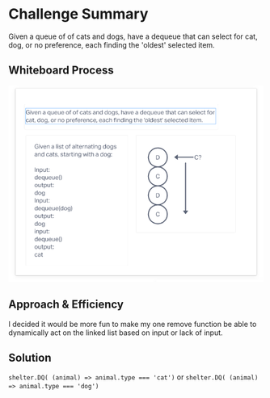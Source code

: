 # Challenge Summary
<!-- Description of the challenge -->
Given a queue of of cats and dogs, have a dequeue that can select for cat, dog, or no preference, each finding the 'oldest' selected item.

## Whiteboard Process
<!-- Embedded whiteboard image -->
![cc12](/codechallenge12.png)

## Approach & Efficiency
<!-- What approach did you take? Why? What is the Big O space/time for this approach? -->
I decided it would be more fun to make my one remove function be able to dynamically act on the linked list based on input or lack of input.

## Solution
<!-- Show how to run your code, and examples of it in action -->
`shelter.DQ( (animal) => animal.type === 'cat')` or `shelter.DQ( (animal) => animal.type === 'dog')`
